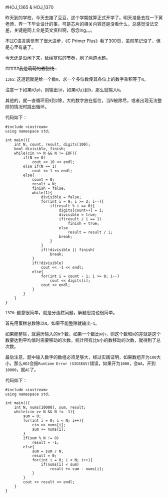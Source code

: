 #HOJ_1365 & HOJ_1370  

昨天到的学校，今天去接了豆豆，这个学期就算正式开学了。明天准备去找一下黄老师，弄一下毕业设计的事，可是芯片的相关内容还是没看什么，总感觉没法交差，关键是网上全是英文资料啊，怨念ing。。。  

不过C语言感觉有了很大进步，《C Primer Plus》看了300页，虽然笔记没了，但是心里有底了。  

今天还是没闲下来，延续寒假的节奏，刷了两道水题。  

#####~~~~~~~~~~~~我是萌萌的昏割线~~~~~~~~~~~~~  

```1365```: 这道题就是给一个数```N```，求一个多位数使其各位上的数字乘积等于```N```。  

注意一下如果```N```为```0```，则输出```10```，如果```N```为```1```到```9```，那么就输入```N```。  

其他的，就一直循环用```9```到```2```除，大的数字放在低位，当N被除尽，或者出现无法整除的情况时跳出循环。  

代码如下：  

    #include <iostream>
    using namespace std;

    int main(){
        int N, count, result, digits[100];
        bool divisible, finish;
        while(cin >> N && N != EOF){
            if(N == 0)
                cout << 10 << endl;
            else if(N == 1)
                cout << 1 << endl;
            else{
                count = 0;
                result = N;
                finish = false;
                while(1){
                    divisible = false;
                    for(int i = 9; i >= 2; i--){
                        if(result % i == 0){
                            digits[count++] = i;
                            divisible = true;
                            if(result / i == 1)
                                finish = true;
                            else
                                result = result / i;
                            break;
                        }
                    }
                    if(!divisible || finish)
                        break;
                }
                if(!divisible)
                    cout << -1 << endl;
                else{
                    for(int i = count - 1; i >= 0; i--)
                        cout << digits[i];
                    cout << endl;
                }
            }
        }
    }  
	
```1370```: 题意很简单，就是分蛋糕问题，解题思路也很简单。  

首先用蛋糕总数除以```N```，如果不能整除就输出```-1```。  

如果能整除，就遍历输入的```N```个数，如果一个数比```N```小，则这个数和```N```的差就是这个数要达到平均值时需要移动的次数，统计所有比```N```小的数移动的次数，就得到了总次数。  

最后注意，题中输入数字的数组必须足够大，经过实践证明，如果数组开为```100```大小，那么```HOJ```会报```Runtime Error (SIGSEGV)```错误，如果开为```1000```，会```WA```，开到```10000```，就```AC```了。  

代码如下：  

    #include <iostream>
    using namespace std;

    int main(){
        int N, nums[10000], sum, result;
        while(cin >> N && N != -1){
            sum = 0;
            for(int i = 0; i < N; i++){
                cin >> nums[i];
                sum += nums[i];
            }
            if(sum % N != 0)
                result = -1;
            else{
                sum = sum / N;
                result = 0;
                for(int i = 0; i < N; i++){
                    if(nums[i] < sum)
                        result += sum - nums[i];
                }
            }
            cout << result << endl;
        }
    }